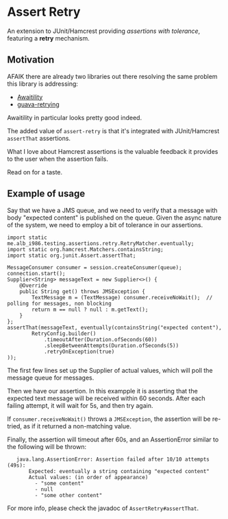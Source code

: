 # Assert Retry

An extension to JUnit/Hamcrest providing _assertions with tolerance_, featuring a __retry__ mechanism.


## Motivation

AFAIK there are already two libraries out there resolving the same problem this library is addressing:
 
- [Awaitility](https://github.com/awaitility/awaitility)
- [guava-retrying](https://github.com/rholder/guava-retrying)

Awaitility in particular looks pretty good indeed.

The added value of `assert-retry` is that it's integrated with JUnit/Hamcrest `assertThat` assertions.

What I love about Hamcrest assertions is the valuable feedback it provides to the user when the assertion fails.

Read on for a taste.


## Example of usage

Say that we have a JMS queue, and we need to verify that a message with body "expected content" is published on the queue.
Given the async nature of the system, we need to employ a bit of tolerance in our assertions.

    import static me.alb_i986.testing.assertions.retry.RetryMatcher.eventually;
    import static org.hamcrest.Matchers.containsString;
    import static org.junit.Assert.assertThat;
      
    MessageConsumer consumer = session.createConsumer(queue);
    connection.start();
    Supplier<String> messageText = new Supplier<>() {
        @Override
        public String get() throws JMSException {
            TextMessage m = (TextMessage) consumer.receiveNoWait();  // polling for messages, non blocking
            return m == null ? null : m.getText();
        }
    };
    assertThat(messageText, eventually(containsString("expected content"),
            RetryConfig.builder()
                .timeoutAfter(Duration.ofSeconds(60))
                .sleepBetweenAttempts(Duration.ofSeconds(5))
                .retryOnException(true)
    ));

The first few lines set up the Supplier of actual values, which will poll the message queue for messages.

Then we have our assertion.
In this exampple it is asserting that the expected text message will be received within 60 seconds.
After each failing attempt, it will wait for 5s, and then try again.

If `consumer.receiveNoWait()` throws a `JMSException`, the assertion will be re-tried,
as if it returned a non-matching value.

Finally, the assertion will timeout after 60s, and an AssertionError similar to the following will be thrown:

       java.lang.AssertionError: Assertion failed after 10/10 attempts (49s):
           Expected: eventually a string containing "expected content"
           Actual values: (in order of appearance)
             - "some content"
             - null
             - "some other content"

For more info, please check the javadoc of `AssertRetry#assertThat`.
